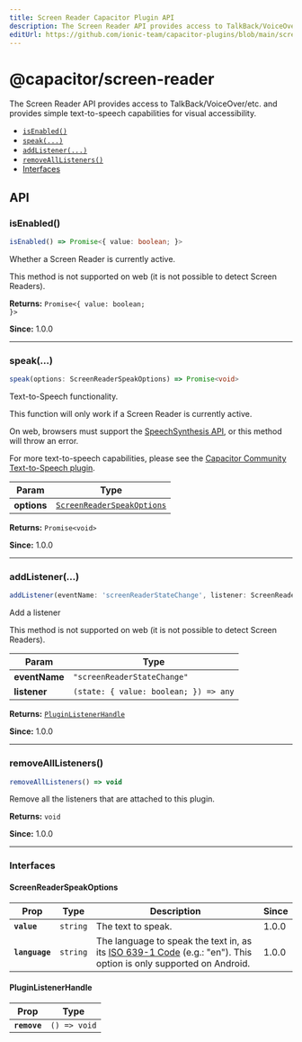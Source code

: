 ```yaml
---
title: Screen Reader Capacitor Plugin API
description: The Screen Reader API provides access to TalkBack/VoiceOver/etc. and provides simple text-to-speech capabilities for visual accessibility.
editUrl: https://github.com/ionic-team/capacitor-plugins/blob/main/screen-reader/src/definitions.ts
---
```


# @capacitor/screen-reader

The Screen Reader API provides access to TalkBack/VoiceOver/etc. and provides simple text-to-speech capabilities for visual accessibility.

<!--DOCGEN_INDEX_START-->
* [`isEnabled()`](#isenabled)
* [`speak(...)`](#speak)
* [`addListener(...)`](#addlistener)
* [`removeAllListeners()`](#removealllisteners)
* [Interfaces](#interfaces)
<!--DOCGEN_INDEX_END-->

<!--DOCGEN_API_START-->
<!--Update the source file JSDoc comments and rerun docgen to update the docs below-->
## API

### isEnabled()

```typescript
isEnabled() => Promise<{ value: boolean; }>
```

Whether a Screen Reader is currently active.

This method is not supported on web (it is not possible to detect Screen
Readers).

**Returns:** <code>Promise&lt;{ value: boolean; }&gt;</code>

**Since:** 1.0.0

--------------------


### speak(...)

```typescript
speak(options: ScreenReaderSpeakOptions) => Promise<void>
```

Text-to-Speech functionality.

This function will only work if a Screen Reader is currently active.

On web, browsers must support the [SpeechSynthesis
API](https://developer.mozilla.org/en-US/docs/Web/API/SpeechSynthesis), or
this method will throw an error.

For more text-to-speech capabilities, please see the [Capacitor Community
Text-to-Speech
plugin](https://github.com/capacitor-community/text-to-speech).

| Param       | Type                                                                          |
| ----------- | ----------------------------------------------------------------------------- |
| **options** | <code><a href="#screenreaderspeakoptions">ScreenReaderSpeakOptions</a></code> |

**Returns:** <code>Promise&lt;void&gt;</code>

**Since:** 1.0.0

--------------------


### addListener(...)

```typescript
addListener(eventName: 'screenReaderStateChange', listener: ScreenReaderStateChangeListener) => PluginListenerHandle
```

Add a listener

This method is not supported on web (it is not possible to detect Screen
Readers).

| Param         | Type                                             |
| ------------- | ------------------------------------------------ |
| **eventName** | <code>"screenReaderStateChange"</code>           |
| **listener**  | <code>(state: { value: boolean; }) => any</code> |

**Returns:** <code><a href="#pluginlistenerhandle">PluginListenerHandle</a></code>

**Since:** 1.0.0

--------------------


### removeAllListeners()

```typescript
removeAllListeners() => void
```

Remove all the listeners that are attached to this plugin.

**Returns:** <code>void</code>

**Since:** 1.0.0

--------------------


### Interfaces


#### ScreenReaderSpeakOptions

| Prop           | Type                | Description                                                                                                                                                               | Since |
| -------------- | ------------------- | ------------------------------------------------------------------------------------------------------------------------------------------------------------------------- | ----- |
| **`value`**    | <code>string</code> | The text to speak.                                                                                                                                                        | 1.0.0 |
| **`language`** | <code>string</code> | The language to speak the text in, as its [ISO 639-1 Code](https://en.wikipedia.org/wiki/List_of_ISO_639-1_codes) (e.g.: "en"). This option is only supported on Android. | 1.0.0 |


#### PluginListenerHandle

| Prop         | Type                    |
| ------------ | ----------------------- |
| **`remove`** | <code>() => void</code> |


<!--DOCGEN_API_END-->
